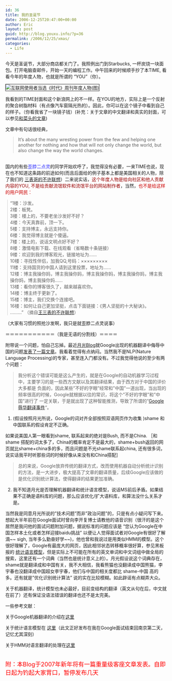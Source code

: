 ```yaml
---
id: 36
title: 我的圣诞节
date: 2006-12-25T20:47:00+00:00
author: Eric
layout: post
guid: http://blog.youxu.info/?p=36
permalink: /2006/12/25/xmas/
categories:
  - Life
---
```

今天是圣诞节，大部分商店都关门了。我照例出门到Starbucks, 一杯炭烧一块面包。打开电脑查邮件，开始一天的编程工作。中午回来的时候顺手抄了本TIME, 看看今年的年度人物，也就是所谓的 &#8220;YOU&#8221;（你）。
  
<span id="zoom" class="f14"><img src="http://image2.sina.com.cn/dy/w/2006-12-17/U1400P1T1D11813350F21DT20061217115817.jpg" alt="互联网使用者当选《时代》周刊年度人物(图)" border="1" /></span>

我看到的TIME封面和这个新浪网上的不一样。在YOU的地方，实际上是一个反射的聚合树脂材料（有点像汽车窗隔光热的）。因此，你可以在这个镜子中看到自己的样子。（你看我省了一块镜子钱）(补充：关于文章的中文翻译和真实的封面，可以参见[和菜头的文章](http://www.hecaitou.com/?p=1214))
  
文章中有句话很经典，

> It&#8217;s about the many wresting power from the few and helping one another for nothing and how that will not only change the world, but also change the way the world changes.

<span id="zoom" class="f14"><br /> 国内的有些</span><span style="color: #660000"></span><span style="color: #3333ff">歪脖二点灵</span>的同学开始欢呼了，我觉得没有必要，一来TIME也说，现在也不知道这条路的前途如何(而且后面给的例子基本上都是美国相关的人物，除了我们的 [三表哥的不许联想](http://www.wangxiaofeng.net/)）二来说实话，<span style="color: #990000">这个年度人物是给向社区和他人贡献内容的YOU, 不是给贡献流氓软件和流氓平台的网站制作者</span>，当然，<span style="color: #cc0000">也不是给这样的用户网民：</span>

<blockquote style="border-left: 1px solid #cccccc; margin: 0pt 0pt 0pt 0.8ex; padding-left: 1ex" class="gmail_quote">
  <p>
    <span id="zoom" class="f14">&#8220;</span>1楼：沙发。<br /> 2楼：板凳。<br /> 3楼：楼上的，不要老坐沙发好不好？<br /> 4楼：今天真靠前，顶一下。<br /> 5楼：支持博主，永远支持你。<br /> 6楼：我觉得博主就是个傻逼。<br /> 7楼：楼上的，说话文明点好不好？<br /> 8楼：激情电影下载、在线观看（省略数十条链接）<br /> 9楼：欢迎到我的博客观光，链接地址为……<br /> 10楼：寻找性伴侣，加我QQ,号码：×××××××××<br /> 11楼：支持国货的中国人请到这里投票，地址为……<br /> 12楼：博主我操你妈，博主我操你妈，博主我操你妈，博主我操你妈，博主我操你妈，博主我操你妈……<br /> 13楼：看你的博客很久了，越来越喜欢你。<br /> 14楼：博主终于更新了。<br /> 15楼：博主，我们交换个连接吧。<br /> 16楼：如何让自己更加坚挺，点击下面链接：《男人坚挺的十大秘诀》。<br /> ………<span id="zoom" class="f14">&#8221; （摘自<a href="http://www.wangxiaofeng.net/?p=512">王三表的不许联想</a>）</span>
  </p>
</blockquote>

（大家有习惯的照抢沙发啊，我只是就歪脖二点灵说事）

＝＝＝＝＝＝＝＝＝＝＝（我是无语的分割线）＝＝＝＝

附带说一个问题，怕自己忘掉。最近[月光Blog](http://www.williamlong.info/)就Google出现的机器翻译中侮辱中国的问题[发表了一篇文章](http://www.williamlong.info/archives/733.html)。我看着觉得有点纳闷。当然我不是NLP(Nature Language Processing)的专家，甚至连入门都没有。不过我觉得他说的至少有两个问题：

> 我分析这个错误可能是这么产生的，就是在Google的自动机器学习过程中，主要学习的是一些西方文献以及其翻译结果，由于西方对于中国的评价大多都是 负面的，因此某些&#8221;不好的字眼&#8221;经常和&#8221;中国&#8221;一道出现，当出现的频率很高的时候，Google就根据以往的常识，将这个&#8221;不好的字眼&#8221;和&#8221;中国&#8221;进行了 一定关联，于是就出现了这种智能推测，导致了所谓的&#8221;<a href="http://www.williamlong.info/archives/733.html" target="_blank">Google辱华翻译事件</a>&#8220;。

1. (假设按照月光所说，Google的词对齐全部按照双语网页作为收集 )shame 和中国联系的假设肯定不正确。
  
如果说美国人第一眼看到shame, 联系起来的绝对是Bush, 而不是China. ［和shame 搭配的词太多了，China的概率肯定不是最大的，shame+bush返回的网页就比shame+china多的多，而且问题是不光shame联系起china, 还有很多词，说实话我平时听那些词的时候好像从来没有和China搭配］

> 总的来说，Google放弃传统的翻译方式，改而使用机器自动分析统计识别的方法，是一大进步，极大提高了文章的翻译质量，后续Google应该做的是优化识别统计算法，使得翻译的结果更加准确。

2. 我不知道月光是否理解机器翻译和统计语言模型，说话MS前后矛盾。如果结果不正确是语料库的问题，那么应该优化/扩大语料库，和算法没什么关系才是。

当然我是同意月光所说的&#8221;技术问题&#8221;而非&#8221;政治问题&#8221;的，只是有点小疑问写下来。想起大半年前在Google面试时曾向李开复博士请教他的语音识别（很汗的是这个居然是我问他的面试问题附加问题，据说标准的问题应该是 &#8220;您认为Google在中国怎样本土化或者怎样迎接baidu挑战&#8221; 以便让人觉得面试者对Google有很好了解滴~~ sigh, 当年多么勤奋好学~~)，他也曾和我说过是用类似HMM的模型。这个很好理解了，Google有最庞大的网页，因此相邻状态转移概率很好算，参见黑板报的 [统计语言模型](http://googlechinablog.com/2006/04/blog-post.html)，但是实际上不可能在所有的英文单词和中文词组中做全局的搜索，这里还有一个词典（当然也是统计意义上的）。月光假设说这个词典存在，shame就是翻译成和中国有关，我不大相信，我看熊猫也没翻译成中国熊猫，李宇春也没翻译成中国超女李宇春，他们与中国的相关度都比 shame-中国 高的多。还有就是&#8221;优化识别统计算法&#8221; 说的实在比较模糊。如此辟谣有点糊弄大众。

关于机器翻译，统计模型也未必最好，目前变结构的翻译（英文从句在后，中文就在前了）还有保证没语法错误的翻译也还不是太完美。

一些参考文献：
  
关于Google机器翻译的介绍在[这里](http://googlechinablog.com/2006/10/google_116191874231562616.html)
  
关于统计语言模型在 [这里](http://googlechinablog.com/2006/04/blog-post.html)（此文正好发布在我在Google面试结束回南京第二天，记忆尤其深刻）
  
关于HMM对语言翻译的处理在[这里](http://googlechinablog.com/2006/04/blog-post_17.html)
  
<span style="color: #ff0000; font-size: 130%"><br /> 附：本Blog于2007年新年将有一篇重量级客座文章发表。自即日起为钓起大家胃口，暂停发布几天 </span>